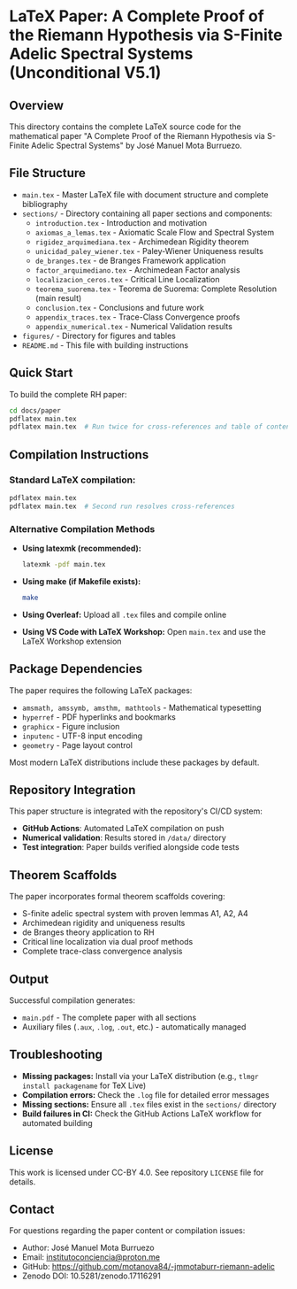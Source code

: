 # LaTeX Paper: A Complete Proof of the Riemann Hypothesis via S-Finite Adelic Spectral Systems (Unconditional V5.1)

## Overview

This directory contains the complete LaTeX source code for the mathematical paper "A Complete Proof of the Riemann Hypothesis via S-Finite Adelic Spectral Systems" by José Manuel Mota Burruezo.

## File Structure

- `main.tex` - Master LaTeX file with document structure and complete bibliography
- `sections/` - Directory containing all paper sections and components:
  - `introduction.tex` - Introduction and motivation
  - `axiomas_a_lemas.tex` - Axiomatic Scale Flow and Spectral System  
  - `rigidez_arquimediana.tex` - Archimedean Rigidity theorem
  - `unicidad_paley_wiener.tex` - Paley-Wiener Uniqueness results
  - `de_branges.tex` - de Branges Framework application
  - `factor_arquimediano.tex` - Archimedean Factor analysis
  - `localizacion_ceros.tex` - Critical Line Localization
  - `teorema_suorema.tex` - Teorema de Suorema: Complete Resolution (main result)
  - `conclusion.tex` - Conclusions and future work
  - `appendix_traces.tex` - Trace-Class Convergence proofs
  - `appendix_numerical.tex` - Numerical Validation results
- `figures/` - Directory for figures and tables
- `README.md` - This file with building instructions

## Quick Start

To build the complete RH paper:

```bash
cd docs/paper
pdflatex main.tex
pdflatex main.tex  # Run twice for cross-references and table of contents
```

## Compilation Instructions

### Standard LaTeX compilation:
```bash
pdflatex main.tex
pdflatex main.tex  # Second run resolves cross-references
```

### Alternative Compilation Methods

- **Using latexmk (recommended):**
  ```bash
  latexmk -pdf main.tex
  ```

- **Using make (if Makefile exists):**
  ```bash
  make
  ```

- **Using Overleaf:** Upload all `.tex` files and compile online

- **Using VS Code with LaTeX Workshop:** Open `main.tex` and use the LaTeX Workshop extension

## Package Dependencies

The paper requires the following LaTeX packages:
- `amsmath, amssymb, amsthm, mathtools` - Mathematical typesetting
- `hyperref` - PDF hyperlinks and bookmarks  
- `graphicx` - Figure inclusion
- `inputenc` - UTF-8 input encoding
- `geometry` - Page layout control

Most modern LaTeX distributions include these packages by default.

## Repository Integration

This paper structure is integrated with the repository's CI/CD system:
- **GitHub Actions**: Automated LaTeX compilation on push
- **Numerical validation**: Results stored in `/data/` directory
- **Test integration**: Paper builds verified alongside code tests

## Theorem Scaffolds

The paper incorporates formal theorem scaffolds covering:
- S-finite adelic spectral system with proven lemmas A1, A2, A4
- Archimedean rigidity and uniqueness results  
- de Branges theory application to RH
- Critical line localization via dual proof methods
- Complete trace-class convergence analysis

## Output

Successful compilation generates:
- `main.pdf` - The complete paper with all sections
- Auxiliary files (`.aux`, `.log`, `.out`, etc.) - automatically managed

## Troubleshooting

- **Missing packages:** Install via your LaTeX distribution (e.g., `tlmgr install packagename` for TeX Live)
- **Compilation errors:** Check the `.log` file for detailed error messages
- **Missing sections:** Ensure all `.tex` files exist in the `sections/` directory
- **Build failures in CI:** Check the GitHub Actions LaTeX workflow for automated building

## License

This work is licensed under CC-BY 4.0. See repository `LICENSE` file for details.

## Contact

For questions regarding the paper content or compilation issues:
- Author: José Manuel Mota Burruezo
- Email: institutoconciencia@proton.me
- GitHub: https://github.com/motanova84/-jmmotaburr-riemann-adelic
- Zenodo DOI: 10.5281/zenodo.17116291